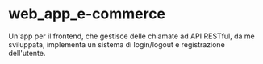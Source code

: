 # web_app_e-commerce
Un'app per il frontend, che gestisce delle chiamate ad API RESTful, da me sviluppata, implementa un sistema di login/logout e registrazione dell'utente.
